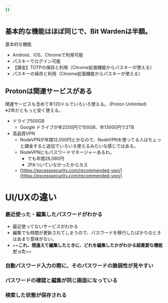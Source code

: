 ```yaml
---
{}
---
```

  

  

  

  

## 基本的な機能はほぼ同じで、Bit Wardenは半額。

基本的な機能

- Android、iOS、Chromeで利用可能
- パスキーでログイン可能
- 【課金】TOTPの保存と利用（Chrome拡張機能からパスキーが使える）
- パスキーの保存と利用（Chrome拡張機能からパスキーが使える）

  

  

## Protonは関連サービスがある

関連サービスも含めて年120ドルでいろいろ使える。（Proton Unlimited）  
※2年だともっと安く使える。  

- ドライブ500GB
    - Google ドライブが年2200円で100GB、年13000円で2TB
- 高品質VPN
    - NodeVPNが年間12,000円とかなので、NodeVPNを使ってる人はちょっと課金すると追加でいろいろ使えるみたいな感じではある。
    - NodeVPNにもパスワードマネージャーあるわ。
        - でも年間26,060円
        - 2FAついていなかったからカス
    - [https://excesssecurity.com/recommended-vpn/](https://excesssecurity.com/recommended-vpn/)

  

  

# UI/UXの違い

  

### 最近使った・編集したパスワードがわかる

- 最近使ってないサービスがわかる
- 編集でも時間が更新されてしまうので、パスワードを移行したばかりのときはあまり意味がない。
- ==**これ、間違えて編集したときに、どれを編集したかがわかる超重要な機能だった**==

  

  

### 自動パスワード入力の際に、そのパスワードの脆弱性が見やすい

  

### パスワードの確認と編集が同じ画面になっている

  

### 検索した状態が保存される